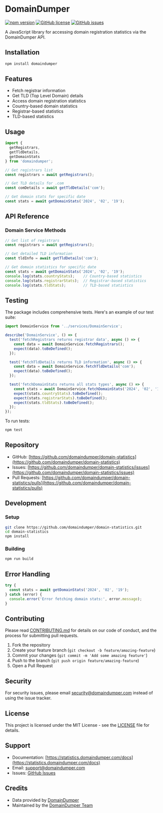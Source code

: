 # DomainDumper

[![npm version](https://badge.fury.io/js/domaindumper.svg)](https://www.npmjs.com/package/domaindumper)
[![GitHub license](https://img.shields.io/github/license/domaindumper/domain-statistics)](https://github.com/domaindumper/domain-statistics/blob/main/LICENSE)
[![GitHub issues](https://img.shields.io/github/issues/domaindumper/domain-statistics)](https://github.com/domaindumper/domain-statistics/issues)

A JavaScript library for accessing domain registration statistics via the DomainDumper API.

## Installation

```bash
npm install domaindumper
```

## Features

- Fetch registrar information
- Get TLD (Top Level Domain) details
- Access domain registration statistics
- Country-based domain statistics
- Registrar-based statistics
- TLD-based statistics

## Usage

```javascript
import { 
  getRegistrars, 
  getTldDetails, 
  getDomainStats 
} from 'domaindumper';

// Get registrars list
const registrars = await getRegistrars();

// Get TLD details for .com
const comDetails = await getTldDetails('com');

// Get domain stats for specific date
const stats = await getDomainStats('2024', '02', '19');
```

## API Reference

### Domain Service Methods

```javascript
// Get list of registrars
const registrars = await getRegistrars();

// Get detailed TLD information
const tldInfo = await getTldDetails('com');

// Get domain statistics for specific date
const stats = await getDomainStats('2024', '02', '19');
console.log(stats.countryStats);    // Country-based statistics
console.log(stats.registrarStats);  // Registrar-based statistics
console.log(stats.tldStats);        // TLD-based statistics
```

## Testing

The package includes comprehensive tests. Here's an example of our test suite:

```javascript
import DomainService from '../services/DomainService';

describe('DomainService', () => {
  test('fetchRegistrars returns registrar data', async () => {
    const data = await DomainService.fetchRegistrars();
    expect(data).toBeDefined();
  });

  test('fetchTldDetails returns TLD information', async () => {
    const data = await DomainService.fetchTldDetails('com');
    expect(data).toBeDefined();
  });

  test('fetchDomainStats returns all stats types', async () => {
    const stats = await DomainService.fetchDomainStats('2024', '02', '19');
    expect(stats.countryStats).toBeDefined();
    expect(stats.registrarStats).toBeDefined();
    expect(stats.tldStats).toBeDefined();
  });
});
```

To run tests:

```bash
npm test
```

## Repository

- GitHub: [https://github.com/domaindumper/domain-statistics](https://github.com/domaindumper/domain-statistics)
- Issues: [https://github.com/domaindumper/domain-statistics/issues](https://github.com/domaindumper/domain-statistics/issues)
- Pull Requests: [https://github.com/domaindumper/domain-statistics/pulls](https://github.com/domaindumper/domain-statistics/pulls)

## Development

### Setup
```bash
git clone https://github.com/domaindumper/domain-statistics.git
cd domain-statistics
npm install
```

### Building
```bash
npm run build
```

## Error Handling

```javascript
try {
  const stats = await getDomainStats('2024', '02', '19');
} catch (error) {
  console.error('Error fetching domain stats:', error.message);
}
```

## Contributing

Please read [CONTRIBUTING.md](https://github.com/domaindumper/domain-statistics/blob/main/CONTRIBUTING.md) for details on our code of conduct, and the process for submitting pull requests.

1. Fork the repository
2. Create your feature branch (`git checkout -b feature/amazing-feature`)
3. Commit your changes (`git commit -m 'Add some amazing feature'`)
4. Push to the branch (`git push origin feature/amazing-feature`)
5. Open a Pull Request

## Security

For security issues, please email security@domaindumper.com instead of using the issue tracker.

## License

This project is licensed under the MIT License - see the [LICENSE](https://github.com/domaindumper/domain-statistics/blob/main/LICENSE) file for details.

## Support

- Documentation: [https://statistics.domaindumper.com/docs](https://statistics.domaindumper.com/docs)
- Email: support@domaindumper.com
- Issues: [GitHub Issues](https://github.com/domaindumper/domain-statistics/issues)

## Credits

- Data provided by [DomainDumper](https://www.domaindumper.com)
- Maintained by the [DomainDumper Team](https://github.com/domaindumper)
